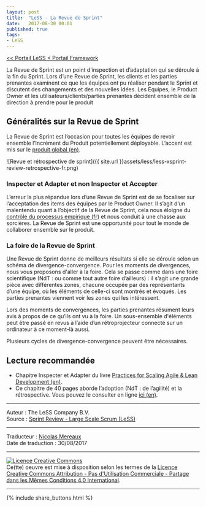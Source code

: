 ```yaml
---
layout: post
title:  "LeSS - La Revue de Sprint"
date:   2017-08-30 00:01
published: true
tags:
- LeSS
---
```


[<< Portail LeSS < Portail Framework](http://www.les-traducteurs-agiles.org/2016/12/28/less-portail-framework.html)

La Revue de Sprint est un point d’inspection et d’adaptation qui se déroule à la fin du Sprint. Lors d’une Revue de Sprint, les clients et les parties prenantes examinent ce que les équipes ont pu réaliser pendant le Sprint et discutent des changements et des nouvelles idées. Les Équipes, le Product Owner et les utilisateurs/clients/parties prenantes décident ensemble de la direction à prendre pour le produit

## Généralités sur la Revue de Sprint

La Revue de Sprint est l’occasion pour toutes les équipes de revoir ensemble l’Incrément du Produit potentiellement déployable. L’accent est mis sur le [produit global (en)](https://less.works/less/principles/whole-product-focus.html).

![Revue et rétrospective de sprint]({{ site.url }}assets/less/less-xsprint-review-retrospective-fr.png)

### Inspecter et Adapter et non Inspecter et Accepter

L’erreur la plus répandue lors d’une Revue de Sprint est de se focaliser sur l’acceptation des items des équipes par le Product Owner. Il s’agit d’un malentendu quant à l’objectif de la Revue de Sprint, cela nous éloigne du [contrôle du processus empirique (fr)](http://www.les-traducteurs-agiles.org/2016/12/24/less-controle-du-processus-empirique.html) et nous conduit à une chasse aux sorcières. La Revue de Sprint est une opportunité pour tout le monde de collaborer ensemble sur le produit.

### La foire de la Revue de Sprint

Une Revue de Sprint donne de meilleurs résultats si elle se déroule selon un schéma de divergence-convergence. Pour les moments de divergences, nous vous proposons d'aller à la foire. Cela se passe comme dans une foire scientifique (NdT : ou comme tout autre foire d’ailleurs) : il s’agit une grande pièce avec différentes zones, chacune occupée par des représentants d’une équipe, où les éléments de celle-ci sont montrés et évoqués. Les parties prenantes viennent voir les zones qui les intéressent.

Lors des moments de convergences, les parties prenantes résument leurs avis à propos de ce qu’ils ont vu à la foire. Un sous-ensemble d'éléments peut être passé en revus à l’aide d’un rétroprojecteur connecté sur un ordinateur à ce moment-là aussi.

Plusieurs cycles de divergence-convergence peuvent être nécessaires.

## Lecture recommandée

* Chapitre Inspecter et Adapter du livre [Practices for Scaling Agile & Lean Development (en)](http://www.amazon.com/Practices-Scaling-Lean-Agile-Development/dp/0321636406).
* Ce chapitre de 40 pages aborde l’adoption (NdT : de l’agilité) et la rétrospective. Vous pouvez le consulter en ligne [ici (en)](http://www.informit.com/articles/article.aspx?p=1564482).


---
Auteur : The LeSS Company B.V.  
Source : [Sprint Review - Large Scale Scrum (LeSS)](https://less.works/less/framework/sprint-review.html)  

---
Traducteur : [Nicolas Mereaux](http://www.les-traducteurs-agiles.org/traducteurs/)  
Date de traduction : 30/08/2017  

---

<a rel="license" href="http://creativecommons.org/licenses/by-nc-sa/4.0/"><img alt="Licence Creative Commons" style="border-width:0" src="http://i.creativecommons.org/l/by-nc-sa/4.0/88x31.png" /></a><br />Ce(tte) oeuvre est mise à disposition selon les termes de la <a rel="license" href="http://creativecommons.org/licenses/by-nc-sa/4.0/">Licence Creative Commons Attribution - Pas d'Utilisation Commerciale - Partage dans les Mêmes Conditions 4.0 International</a>.

---

{% include share_buttons.html %}
